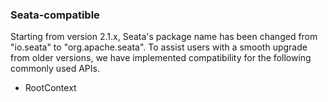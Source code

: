 ### Seata-compatible
Starting from version 2.1.x, Seata's package name has been changed from "io.seata" to "org.apache.seata". To assist users with a smooth upgrade from older versions, we have implemented compatibility for the following commonly used APIs.
- RootContext

